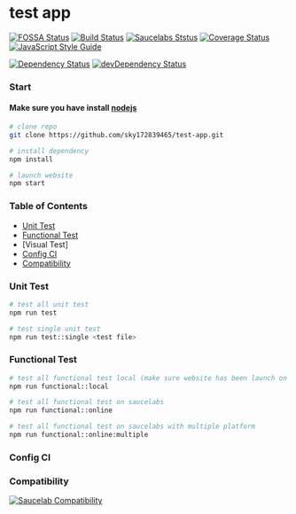 # test app

[![FOSSA Status][fossa-status-image]][fossa-status-url]
[![Build Status][travis-image]][travis-url]
[![Saucelabs Ststus][sauce-labs-status-image]][sauce-labs-status-url]
[![Coverage Status][codecov-image]][codecov-url]
[![JavaScript Style Guide][standard-image]][standard-url]  

[![Dependency Status][david-dm-image]][david-dm-url]
[![devDependency Status][david-dm-dev-image]][david-dm-dev-url]
<!--[![HitCount][hit-count-image]][hit-count-url]-->

### Start
#### Make sure you have install [nodejs][]

```bash
# clone repo
git clone https://github.com/sky172839465/test-app.git

# install dependency
npm install

# launch website
npm start
```

### Table of Contents
- [Unit Test]
- [Functional Test]
- [Visual Test]
- [Config CI]
- [Compatibility]

### Unit Test
```bash
# test all unit test
npm run test

# test single unit test
npm run test::single <test file>
```
### Functional Test
```bash
# test all functional test local (make sure website has been launch on https://localhost:3000 or run `npm start` first)
npm run functional::local

# test all functional test on saucelabs
npm run functional::online

# test all functional test on saucelabs with multiple platform
npm run functional::online:multiple
```
### Config CI
### Compatibility
[![Saucelab Compatibility][compatibility-image]][compatibility-url]


<!-- badge -->
[fossa-status-image]: https://app.fossa.io/api/projects/git%2Bgithub.com%2Fsky172839465%2Ftest-app.svg?type=shield
[fossa-status-url]: https://app.fossa.io/projects/git%2Bgithub.com%2Fsky172839465%2Ftest-app?ref=badge_shield
[travis-image]: https://img.shields.io/travis/sky172839465/test-app.svg
[travis-url]: https://travis-ci.org/sky172839465/test-app
[sauce-labs-status-image]: https://saucelabs.com/buildstatus/sky810684
[sauce-labs-status-url]: https://saucelabs.com/u/sky810684
[codecov-image]: https://img.shields.io/codecov/c/github/sky172839465/test-app.svg
[codecov-url]: https://codecov.io/gh/sky172839465/test-app
[standard-image]: https://img.shields.io/badge/code_style-standard-brightgreen.svg
[standard-url]: https://standardjs.com
[david-dm-image]: https://david-dm.org/sky172839465/test-app.svg
[david-dm-url]: https://david-dm.org/sky172839465/test-app
[david-dm-dev-image]: https://david-dm.org/sky172839465/test-app/dev-status.svg
[david-dm-dev-url]: https://david-dm.org/sky172839465/test-app#info=devDependencies
[hit-count-image]: http://hits.dwyl.io/sky172839465/test-app.svg
[hit-count-url]: http://hits.dwyl.io/sky172839465/test-app
[compatibility-image]: https://saucelabs.com/browser-matrix/sky810684.svg
[compatibility-url]: https://saucelabs.com/u/sky810684

<!-- install -->
[nodejs]: https://nodejs.org

<!--  -->
[Unit Test]: https://github.com/sky172839465/test-app#unit-test
[Functional Test]: https://github.com/sky172839465/test-app#functional-test
[Config CI]: https://github.com/sky172839465/test-app#config-ci
[Compatibility]: https://github.com/sky172839465/test-app#compatibility